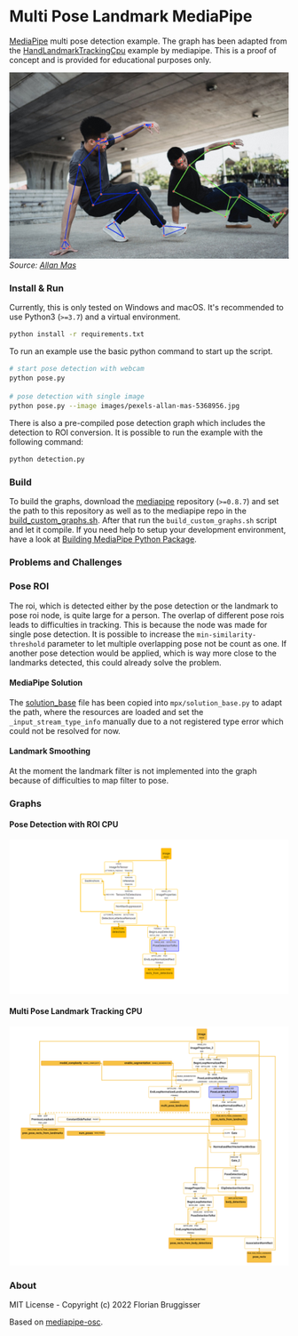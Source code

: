 # Multi Pose Landmark MediaPipe
[MediaPipe](https://google.github.io/mediapipe/) multi pose detection example. The graph has been adapted from the [HandLandmarkTrackingCpu](https://github.com/google/mediapipe/blob/master/mediapipe/modules/hand_landmark/hand_landmark_tracking_cpu.pbtxt) example by mediapipe. This is a proof of concept and is provided for educational purposes only.

![](images/pexels-allan-mas-5368956-annotated.jpg)
*Source: [Allan Mas](https://www.pexels.com/photo/energetic-asian-men-performing-breakdance-under-elevated-highway-5368956/)*

### Install & Run

Currently, this is only tested on Windows and macOS. It's recommended to use Python3 (`>=3.7`) and a virtual environment.

```bash
python install -r requirements.txt
```

To run an example use the basic python command to start up the script.

```bash
# start pose detection with webcam
python pose.py

# pose detection with single image
python pose.py --image images/pexels-allan-mas-5368956.jpg
```

There is also a pre-compiled pose detection graph which includes the detection to ROI conversion. It is possible to run the example with the following command:

```bash
python detection.py
```

### Build

To build the graphs, download the [mediapipe](https://github.com/google/mediapipe) repository (`>=0.8.7`) and set the path to this repository as well as to the mediapipe repo in the [build_custom_graphs.sh](build_custom_graphs.sh). After that run the `build_custom_graphs.sh` script and let it compile. If you need help to setup your development environment, have a look at [Building MediaPipe Python Package](https://google.github.io/mediapipe/getting_started/python.html).


### Problems and Challenges

### Pose ROI
The roi, which is detected either by the pose detection or the landmark to pose roi node, is quite large for a person. The overlap of different pose rois leads to difficulties in tracking. This is because the node was made for single pose detection. It is possible to increase the `min-similarity-threshold` parameter to let multiple overlapping pose not be count as one. If another pose detection would be applied, which is way more close to the landmarks detected, this could already solve the problem.

#### MediaPipe Solution
The [solution_base](https://github.com/cansik/multi-pose-mediapipe/blob/main/mpx/solution_base.py#L393-L401) file has been copied into `mpx/solution_base.py` to adapt the path, where the resources are loaded and set the `_input_stream_type_info` manually due to a not registered type error which could not be resolved for now.

#### Landmark Smoothing
At the moment the landmark filter is not implemented into the graph because of difficulties to map filter to pose.

### Graphs

#### Pose Detection with ROI CPU

![](graphs/pose_detection/pose_detection_with_roi_cpu.png)

#### Multi Pose Landmark Tracking CPU

![](graphs/pose_landmark/pose_landmark_tracking_cpu.png)

### About
MIT License - Copyright (c) 2022 Florian Bruggisser

Based on [mediapipe-osc](https://github.com/cansik/mediapipe-osc/).
